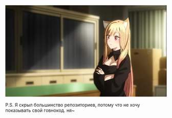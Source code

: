 
<!-- Ась?? И что вы тут ищете? ,_,  -->

<img src="./marin & cat ears.png" width="600px" /> 
<!-- Кста, ушки ей я сам дорисовывал, как по мне кривовато, но каваи~ -->

<!-- [![Anurag's GitHub stats](https://github-readme-stats.vercel.app/api?username=Xasya&theme=dark&show_icons=true)](https://github.com/Xasya) -->

<!-- [![Top Langs](https://github-readme-stats.vercel.app/api/top-langs/?username=Xasya&theme=dark&show_icons=true)](https://github.com/Xasya)  -->

P.S. Я скрыл большинство репозиториев, потому что не хочу показывать свой говнокод. ня~

<!-- Ну и что? Нашли то что искали? -->
<!-- </div> -->
